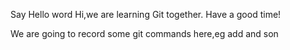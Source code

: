 Say Hello word
Hi,we are learning Git together.
Have a good time!

We are going to record some git commands here,eg add and son
